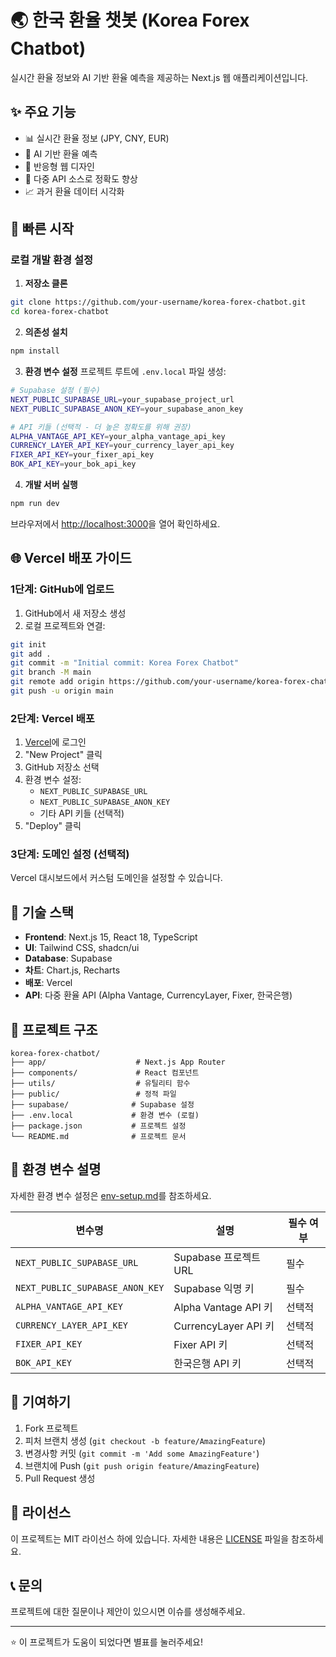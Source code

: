 # 🌏 한국 환율 챗봇 (Korea Forex Chatbot)

실시간 환율 정보와 AI 기반 환율 예측을 제공하는 Next.js 웹 애플리케이션입니다.

## ✨ 주요 기능

- 📊 실시간 환율 정보 (JPY, CNY, EUR)
- 🤖 AI 기반 환율 예측
- 📱 반응형 웹 디자인
- 🔄 다중 API 소스로 정확도 향상
- 📈 과거 환율 데이터 시각화

## 🚀 빠른 시작

### 로컬 개발 환경 설정

1. **저장소 클론**
```bash
git clone https://github.com/your-username/korea-forex-chatbot.git
cd korea-forex-chatbot
```

2. **의존성 설치**
```bash
npm install
```

3. **환경 변수 설정**
프로젝트 루트에 `.env.local` 파일 생성:
```bash
# Supabase 설정 (필수)
NEXT_PUBLIC_SUPABASE_URL=your_supabase_project_url
NEXT_PUBLIC_SUPABASE_ANON_KEY=your_supabase_anon_key

# API 키들 (선택적 - 더 높은 정확도를 위해 권장)
ALPHA_VANTAGE_API_KEY=your_alpha_vantage_api_key
CURRENCY_LAYER_API_KEY=your_currency_layer_api_key
FIXER_API_KEY=your_fixer_api_key
BOK_API_KEY=your_bok_api_key
```

4. **개발 서버 실행**
```bash
npm run dev
```

브라우저에서 [http://localhost:3000](http://localhost:3000)을 열어 확인하세요.

## 🌐 Vercel 배포 가이드

### 1단계: GitHub에 업로드

1. GitHub에서 새 저장소 생성
2. 로컬 프로젝트와 연결:
```bash
git init
git add .
git commit -m "Initial commit: Korea Forex Chatbot"
git branch -M main
git remote add origin https://github.com/your-username/korea-forex-chatbot.git
git push -u origin main
```

### 2단계: Vercel 배포

1. [Vercel](https://vercel.com/)에 로그인
2. "New Project" 클릭
3. GitHub 저장소 선택
4. 환경 변수 설정:
   - `NEXT_PUBLIC_SUPABASE_URL`
   - `NEXT_PUBLIC_SUPABASE_ANON_KEY`
   - 기타 API 키들 (선택적)
5. "Deploy" 클릭

### 3단계: 도메인 설정 (선택적)

Vercel 대시보드에서 커스텀 도메인을 설정할 수 있습니다.

## 🔧 기술 스택

- **Frontend**: Next.js 15, React 18, TypeScript
- **UI**: Tailwind CSS, shadcn/ui
- **Database**: Supabase
- **차트**: Chart.js, Recharts
- **배포**: Vercel
- **API**: 다중 환율 API (Alpha Vantage, CurrencyLayer, Fixer, 한국은행)

## 📁 프로젝트 구조

```
korea-forex-chatbot/
├── app/                    # Next.js App Router
├── components/             # React 컴포넌트
├── utils/                  # 유틸리티 함수
├── public/                 # 정적 파일
├── supabase/              # Supabase 설정
├── .env.local             # 환경 변수 (로컬)
├── package.json           # 프로젝트 설정
└── README.md              # 프로젝트 문서
```

## 🔑 환경 변수 설명

자세한 환경 변수 설정은 [env-setup.md](./env-setup.md)를 참조하세요.

| 변수명 | 설명 | 필수 여부 |
|--------|------|----------|
| `NEXT_PUBLIC_SUPABASE_URL` | Supabase 프로젝트 URL | 필수 |
| `NEXT_PUBLIC_SUPABASE_ANON_KEY` | Supabase 익명 키 | 필수 |
| `ALPHA_VANTAGE_API_KEY` | Alpha Vantage API 키 | 선택적 |
| `CURRENCY_LAYER_API_KEY` | CurrencyLayer API 키 | 선택적 |
| `FIXER_API_KEY` | Fixer API 키 | 선택적 |
| `BOK_API_KEY` | 한국은행 API 키 | 선택적 |

## 🤝 기여하기

1. Fork 프로젝트
2. 피처 브랜치 생성 (`git checkout -b feature/AmazingFeature`)
3. 변경사항 커밋 (`git commit -m 'Add some AmazingFeature'`)
4. 브랜치에 Push (`git push origin feature/AmazingFeature`)
5. Pull Request 생성

## 📄 라이선스

이 프로젝트는 MIT 라이선스 하에 있습니다. 자세한 내용은 [LICENSE](LICENSE) 파일을 참조하세요.

## 📞 문의

프로젝트에 대한 질문이나 제안이 있으시면 이슈를 생성해주세요.

---

⭐ 이 프로젝트가 도움이 되었다면 별표를 눌러주세요! 